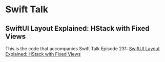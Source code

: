 # Swift Talk
## SwiftUI Layout Explained: HStack with Fixed Views

This is the code that accompanies Swift Talk Episode 231: [SwiftUI Layout Explained: HStack with Fixed Views](https://talk.objc.io/episodes/S01E231-swiftui-layout-explained-hstack-with-fixed-views)
